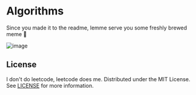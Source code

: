 # Algorithms
Since you made it to the readme, lemme serve you some freshly brewed meme 🍵

![image](https://user-images.githubusercontent.com/91504165/231953517-93637184-3a80-45d1-83f0-712e4d8f7bf0.png)

## License
I don't do leetcode, leetcode does me. Distributed under the MIT License. See [LICENSE](LICENSE) for more information.
